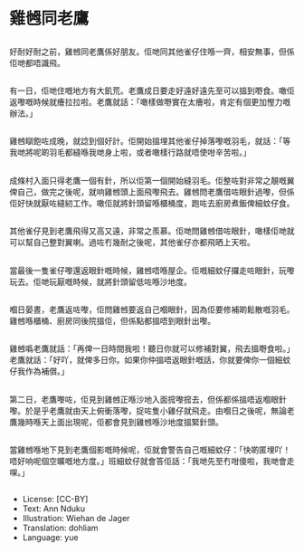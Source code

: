 # 雞乸同老鷹

##
好耐好耐之前，雞乸同老鷹係好朋友。佢哋同其他雀仔住喺一齊，相安無事，但係佢哋都唔識飛。

##
有一日，佢哋住嘅地方有大飢荒。老鷹成日要走好遠好遠先至可以搵到嘢食。噉佢返嚟嘅時候就癐拉拉啦。老鷹就話：「噉樣做嘢實在太癐啦，肯定有個更加慳力嘅辦法。」

##
雞乸瞓飽咗成晚，就諗到個好計。佢開始搵埋其他雀仔掉落嚟嘅羽毛，就話：「等我哋將呢啲羽毛都縫喺我哋身上啦，或者噉樣行路就唔使咁辛苦啦。」

##
成條村入面只得老鷹一個有針，所以佢第一個開始縫羽毛。佢整咗對非常之靚嘅翼俾自己，做完之後呢，就响雞乸頭上面飛嚟飛去。雞乸問老鷹借咗眼針過嚟，但係佢好快就厭咗縫紉工作。噉佢就將針頭留喺櫃桶度，跑咗去廚房煮飯俾細蚊仔食。

##
其他雀仔見到老鷹飛得又高又遠，非常之羨慕。佢哋問雞乸借咗眼針，噉樣佢哋就可以幫自己整對翼喇。過咗冇幾耐之後呢，其他雀仔亦都飛晒上天啦。

##
當最後一隻雀仔嚟還返眼針嘅時候，雞乸唔喺屋企。佢嘅細蚊仔攞走咗眼針，玩嚟玩去。佢哋玩厭嘅時候，就將針頭留低咗喺沙地度。

##
嗰日晏晝，老鷹返咗嚟，佢問雞乸要返自己嗰眼針，因為佢要修補啲鬆散嘅羽毛。雞乸喺櫃桶、廚房同後院搵佢，但係點都搵唔到眼針出嚟。

##
雞乸噅老鷹就話：「再俾一日時間我啦！聽日你就可以修補對翼，飛去搵嘢食啦。」老鷹就話：「好吖，就俾多日你。如果你仲搵唔返眼針嘅話，你就要俾你一個細蚊仔我作為補償。」

##
第二日，老鷹嚟咗，佢見到雞乸正喺沙地入面搲嚟搲去，但係都係搵唔返嗰眼針嚟。於是乎老鷹就由天上俯衝落嚟，捉咗隻小雞仔就飛走。由嗰日之後呢，無論老鷹幾時喺天上面出現呢，佢都會見到雞乸喺沙地度搵緊針頭。

##
當雞乸喺地下見到老鷹個影嘅時候呢，佢就會警告自己嘅細蚊仔：「快啲匿埋吖！唔好响呢個空曠嘅地方度。」班細蚊仔就會答佢話：「我哋先至冇咁傻啦，我哋會走㗎。」

##
* License: [CC-BY]
* Text: Ann Nduku
* Illustration: Wiehan de Jager
* Translation: dohliam
* Language: yue
